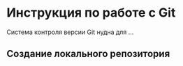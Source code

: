 # **Инструкция по работе с Git**

Система контроля версии Git нудна для ...

## Создание локального репозитория
